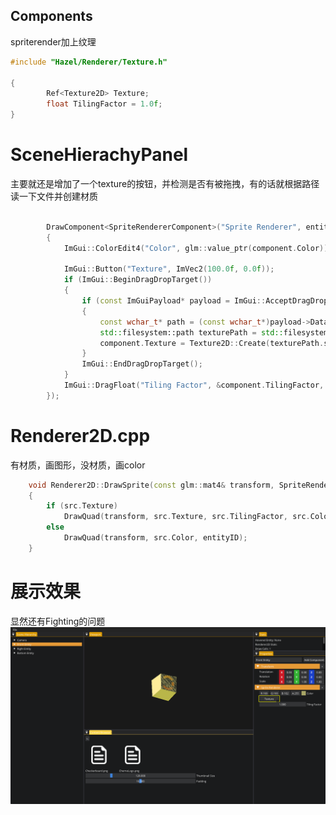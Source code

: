 ## Components
spriterender加上纹理
```c++
#include "Hazel/Renderer/Texture.h"

{
		Ref<Texture2D> Texture;
		float TilingFactor = 1.0f;
}
```

# SceneHierachyPanel
主要就还是增加了一个texture的按钮，并检测是否有被拖拽，有的话就根据路径读一下文件并创建材质
```c++

		DrawComponent<SpriteRendererComponent>("Sprite Renderer", entity, [](auto& component)
		{
			ImGui::ColorEdit4("Color", glm::value_ptr(component.Color));

			ImGui::Button("Texture", ImVec2(100.0f, 0.0f));
			if (ImGui::BeginDragDropTarget())
			{
				if (const ImGuiPayload* payload = ImGui::AcceptDragDropPayload("CONTENT_BROWSER_ITEM"))
				{
					const wchar_t* path = (const wchar_t*)payload->Data;
					std::filesystem::path texturePath = std::filesystem::path(g_AssetPath) / path;
					component.Texture = Texture2D::Create(texturePath.string());
				}
				ImGui::EndDragDropTarget();
			}
			ImGui::DragFloat("Tiling Factor", &component.TilingFactor, 0.1f, 0.0f, 100.0f);
		});
```

# Renderer2D.cpp
有材质，画图形，没材质，画color
```c++
	void Renderer2D::DrawSprite(const glm::mat4& transform, SpriteRendererComponent& src, int entityID)
	{
		if (src.Texture)
			DrawQuad(transform, src.Texture, src.TilingFactor, src.Color, entityID);
		else
			DrawQuad(transform, src.Color, entityID);
	}
```

# 展示效果
显然还有Fighting的问题
![](res/Pasted%20image%2020241226225123.png)